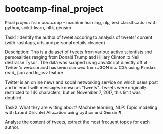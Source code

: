 # bootcamp-final_project
Final project from bootcamp - machine learning, nlp, text classification with python, scikit-learn, nltk, gensim

Task1:
Identify the author of tweet accoring to analysis of tweets' content (with hashtags, urls and personal details cleaned).

Description:
This is a dataset of tweets from various active scientists and personalities ranging from Donald Trump and Hillary Clinton to Neil deGrasse Tyson. The data was scraped using JavaScript directly off of Twitter's website and has been dumped from JSON into CSV using Pandas read_json and to_csv feature.

Twitter is an online news and social networking service on which users post and interact with messages known as "tweets". Tweets were originally restricted to 140 characters, but on November 7, 2017, this limit was doubled.

Task2:
What they are writing about? Machine learning, NLP: Topic modeling with Latent Dirichlet Allocation using python and Gensim¶

Analyse the content of tweets, extract the most frequent topics for each author.

